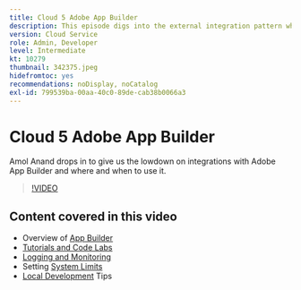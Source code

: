 ```yaml
---
title: Cloud 5 Adobe App Builder
description: This episode digs into the external integration pattern which uses Adobe App Builder
version: Cloud Service
role: Admin, Developer
level: Intermediate
kt: 10279
thumbnail: 342375.jpeg
hidefromtoc: yes
recommendations: noDisplay, noCatalog
exl-id: 799539ba-00aa-40c0-89de-cab38b0066a3
---
```

# Cloud 5 Adobe App Builder

Amol Anand drops in to give us the lowdown on integrations with Adobe App Builder and where and when to use it.

>[!VIDEO](https://video.tv.adobe.com/v/342375?quality=12&learn=on)

## Content covered in this video

+ Overview of [App Builder](https://developer.adobe.com/app-builder/docs/overview/)
+ [Tutorials and Code Labs](https://developer.adobe.com/app-builder/docs/resources/)
+ [Logging and Monitoring](https://adobedocs.github.io/adobeio-runtime/guides/logging_monitoring.html#retrieving-activations-for-blocking-successful-calls)
+ Setting [System Limits](https://adobedocs.github.io/adobeio-runtime/guides/system_settings.html)
+ [Local Development](https://developer.adobe.com/app-builder/docs/resources/debugging/) Tips
